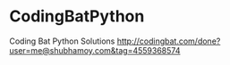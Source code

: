 # CodingBatPython
Coding Bat Python Solutions
http://codingbat.com/done?user=me@shubhamoy.com&tag=4559368574
